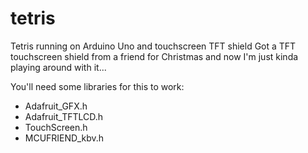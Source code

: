 # tetris
Tetris running on Arduino Uno and touchscreen TFT shield
Got a TFT touchscreen shield from a friend for Christmas and now I'm just kinda playing around with it...

You'll need some libraries for this to work:
- Adafruit_GFX.h
- Adafruit_TFTLCD.h
- TouchScreen.h
- MCUFRIEND_kbv.h
